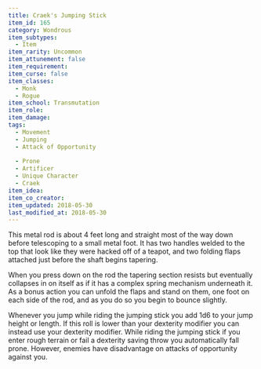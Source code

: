 ```yaml
---
title: Craek's Jumping Stick
item_id: 165
category: Wondrous
item_subtypes:
  - Item
item_rarity: Uncommon
item_attunement: false
item_requirement:
item_curse: false
item_classes:
  - Monk
  - Rogue
item_school: Transmutation
item_role:
item_damage:
tags:
  - Movement
  - Jumping
  - Attack of Opportunity
  
  - Prone
  - Artificer
  - Unique Character
  - Craek
item_idea:
item_co_creator:
item_updated: 2018-05-30
last_modified_at: 2018-05-30
---
```


This metal rod is about 4 feet long and straight most of the way down before telescoping to a small metal foot. It has two handles welded to the top that look like they were hacked off of a teapot, and two folding flaps attached just before the shaft begins tapering.

When you press down on the rod the tapering section resists but eventually collapses in on itself as if it has a complex spring mechanism underneath it.
As a bonus action you can unfold the flaps and stand on them, one foot on each side of the rod, and as you do so you begin to bounce slightly.

Whenever you jump while riding the jumping stick you add 1d6 to your jump height or length. If this roll is lower than your dexterity modifier you can instead use your dexterity modifier.
While riding the jumping stick if you enter rough terrain or fail a dexterity saving throw you automatically fall prone. However, enemies have disadvantage on attacks of opportunity against you.
